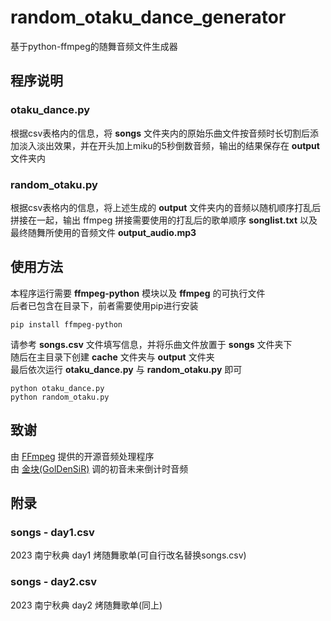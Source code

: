 # random_otaku_dance_generator  
基于python-ffmpeg的随舞音频文件生成器  
## 程序说明  
### otaku_dance.py  
根据csv表格内的信息，将 **songs** 文件夹内的原始乐曲文件按音频时长切割后添加淡入淡出效果，并在开头加上miku的5秒倒数音频，输出的结果保存在 **output** 文件夹内  
### random_otaku.py  
根据csv表格内的信息，将上述生成的 **output** 文件夹内的音频以随机顺序打乱后拼接在一起，输出 ffmpeg 拼接需要使用的打乱后的歌单顺序 **songlist.txt** 以及最终随舞所使用的音频文件 **output_audio.mp3**  
## 使用方法  
本程序运行需要 **ffmpeg-python** 模块以及 **ffmpeg** 的可执行文件  
后者已包含在目录下，前者需要使用pip进行安装  
```
pip install ffmpeg-python
```
请参考 **songs.csv** 文件填写信息，并将乐曲文件放置于 **songs** 文件夹下  
随后在主目录下创建 **cache** 文件夹与 **output** 文件夹  
最后依次运行 **otaku_dance.py** 与 **random_otaku.py** 即可  
```
python otaku_dance.py
python random_otaku.py
```  
## 致谢  
由 [FFmpeg](https://github.com/FFmpeg/FFmpeg) 提供的开源音频处理程序  
由 [金块(GolDenSiR)](https://space.bilibili.com/19838508) 调的初音未来倒计时音频  
## 附录  
### songs - day1.csv  
2023 南宁秋典 day1 烤随舞歌单(可自行改名替换songs.csv)  
### songs - day2.csv  
2023 南宁秋典 day2 烤随舞歌单(同上)  